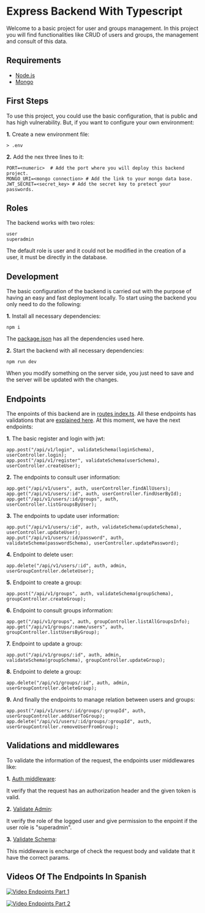 # Express Backend With Typescript
Welcome to a basic project for user and groups management. In this project you will find functionalities like CRUD of users and groups, the management and consult of this data.

## Requirements
- [Node.js](https://nodejs.org/en)
- [Mongo](https://www.mongodb.com/en)

## First Steps
To use this project, you could use the basic configuration, that is public and has high vulnerability. But, if you want to configure your own environment: 

**1.** Create a new environment file:
    
    > .env
    
    
**2.** Add the nex three lines to it:

    PORT=<numeric>  # Add the port where you will deploy this backend project.
    MONGO_URI=<mongo connection> # Add the link to your mongo data base.
    JWT_SECRET=<secret_key> # Add the secret key to pretect your passwords.

## Roles
The backend works with two roles:

    user
    superadmin

The default role is user and it could not be modified in the creation of a user, it must be directly in the database.

## Development 
The basic configuration of the backend is carried out with the purpose of having an easy and fast deployment locally.
To start using the backend you only need to do the following: 

**1.** Install all necessary dependencies:

    npm i

The [package.json](./package.json) has all the dependencies used here.

**2.** Start the backend with all necessary dependencies:

    npm run dev

When you modify something on the server side, you just need to save and the server will be updated with the changes.

## Endpoints
The enpoints of this backend are in [routes index.ts](./src/routes/index.ts). All these endpoints has validations that are [explained here](#validations-and-middlewares). At this moment, we have the next endpoints:  

**1.** The basic register and login with jwt:

    
    app.post("/api/v1/login", validateSchema(loginSchema), userController.login);
    app.post("/api/v1/register", validateSchema(userSchema), userController.createUser);
    
**2.** The endpoints to consult user information:

    app.get("/api/v1/users", auth, userController.findAllUsers);
    app.get("/api/v1/users/:id", auth, userController.findUserById);
    app.get("/api/v1/users/:id/groups", auth, userController.listGroupsByUser);

**3.** The endpoints to update user information:

    app.put("/api/v1/users/:id", auth, validateSchema(updateSchema), userController.updateUser);
    app.put("/api/v1/users/:id/password", auth, validateSchema(passwordSchema), userController.updatePassword);

**4.** Endpoint to delete user:

    app.delete("/api/v1/users/:id", auth, admin, userGroupController.deleteUser);

**5.** Endpoint to create a group:

    app.post("/api/v1/groups", auth, validateSchema(groupSchema), groupController.createGroup);

**6.** Endpoint to consult groups information:

    app.get("/api/v1/groups", auth, groupController.listAllGroupsInfo);
    app.get("/api/v1/groups/:name/users", auth, groupController.listUsersByGroup);

**7.** Endpoint to update a group:

    app.put("/api/v1/groups/:id", auth, admin, validateSchema(groupSchema), groupController.updateGroup);

**8.** Endpoint to delete a group:

    app.delete("/api/v1/groups/:id", auth, admin, userGroupController.deleteGroup);

**9.** And finally the endpoints to manage relation between users and groups:

    app.post("/api/v1/users/:id/groups/:groupId", auth, userGroupController.addUserToGroup);
    app.delete("/api/v1/users/:id/groups/:groupId", auth, userGroupController.removeUserFromGroup);

## Validations and middlewares
To validate the information of the request, the endpoints user middlewares like:

**1.** [Auth middleware](./src/middleware/auth.middleware.ts):
  
It verify that the request has an authorization header and the given token is valid.

**2.** [Validate Admin](./src/middleware/validateAdmin.middleware.ts):

It verify the role of the logged user and give permission to the enpoint if the user role is "superadmin".

**3.** [Validate Schema](./src/middleware/validateSchema.middleware.ts):

This middleware is encharge of check the request body and validate that it have the correct params.

## Videos Of The Endpoints In Spanish

[![Video Endpoints Part 1](https://img.youtube.com/vi/nY6hIpzmm1Q/hqdefault.jpg)](https://youtu.be/nY6hIpzmm1Q)

[![Video Endpoints Part 2](https://img.youtube.com/vi/Z3608jgvbz8/hqdefault.jpg)](https://youtu.be/Z3608jgvbz8)
